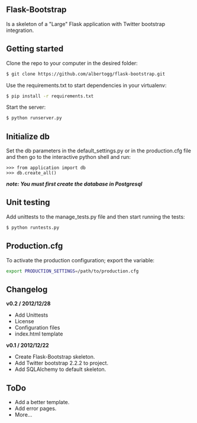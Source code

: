 Flask-Bootstrap
---

Is a skeleton of a "Large" Flask application with Twitter bootstrap integration.

Getting started
---

Clone the repo to your computer in the desired folder:

~~~ sh
$ git clone https://github.com/albertogg/flask-bootstrap.git
~~~

Use the requirements.txt to start dependencies in your virtualenv:

~~~ sh
$ pip install -r requirements.txt
~~~

Start the server:

~~~ sh
$ python runserver.py
~~~


Initialize db
---

Set the db parameters in the default_settings.py or in the production.cfg file and then go to the interactive python shell and run:

~~~
>>> from application import db
>>> db.create_all()
~~~

***note: You must first create the database in Postgresql***

Unit testing
---

Add unittests to the manage_tests.py file and then start running the tests:

~~~ sh
$ python runtests.py
~~~

Production.cfg
---

To activate the production configuration; export the variable:

~~~ sh
export PRODUCTION_SETTINGS=/path/to/production.cfg
~~~


Changelog
---
**v0.2 / 2012/12/28**
  * Add Unittests
  * License
  * Configuration files
  * index.html template

**v0.1 / 2012/12/22**
  * Create Flask-Bootstrap skeleton.
  * Add Twitter bootstrap 2.2.2 to project.
  * Add SQLAlchemy to default skeleton.

ToDo
---

* Add a better template.
* Add error pages.
* More...